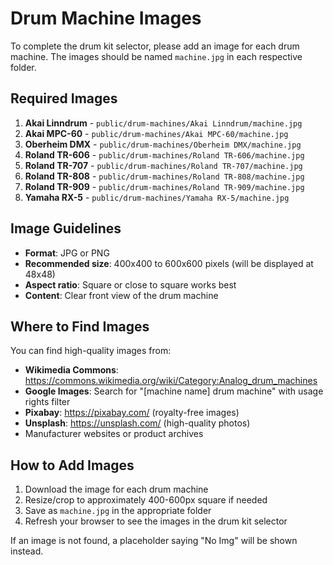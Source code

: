 # Drum Machine Images

To complete the drum kit selector, please add an image for each drum machine. The images should be named `machine.jpg` in each respective folder.

## Required Images

1. **Akai Linndrum** - `public/drum-machines/Akai Linndrum/machine.jpg`
2. **Akai MPC-60** - `public/drum-machines/Akai MPC-60/machine.jpg`
3. **Oberheim DMX** - `public/drum-machines/Oberheim DMX/machine.jpg`
4. **Roland TR-606** - `public/drum-machines/Roland TR-606/machine.jpg`
5. **Roland TR-707** - `public/drum-machines/Roland TR-707/machine.jpg`
6. **Roland TR-808** - `public/drum-machines/Roland TR-808/machine.jpg`
7. **Roland TR-909** - `public/drum-machines/Roland TR-909/machine.jpg`
8. **Yamaha RX-5** - `public/drum-machines/Yamaha RX-5/machine.jpg`

## Image Guidelines

- **Format**: JPG or PNG
- **Recommended size**: 400x400 to 600x600 pixels (will be displayed at 48x48)
- **Aspect ratio**: Square or close to square works best
- **Content**: Clear front view of the drum machine

## Where to Find Images

You can find high-quality images from:

- **Wikimedia Commons**: https://commons.wikimedia.org/wiki/Category:Analog_drum_machines
- **Google Images**: Search for "[machine name] drum machine" with usage rights filter
- **Pixabay**: https://pixabay.com/ (royalty-free images)
- **Unsplash**: https://unsplash.com/ (high-quality photos)
- Manufacturer websites or product archives

## How to Add Images

1. Download the image for each drum machine
2. Resize/crop to approximately 400-600px square if needed
3. Save as `machine.jpg` in the appropriate folder
4. Refresh your browser to see the images in the drum kit selector

If an image is not found, a placeholder saying "No Img" will be shown instead.
